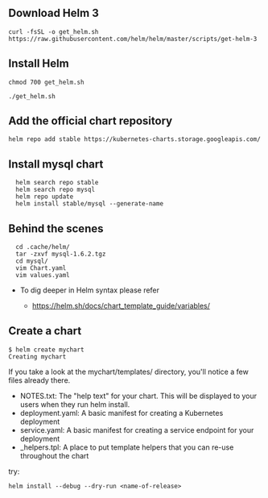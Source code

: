## Download Helm 3

  	curl -fsSL -o get_helm.sh https://raw.githubusercontent.com/helm/helm/master/scripts/get-helm-3

## Install Helm

    chmod 700 get_helm.sh

    ./get_helm.sh


## Add the official chart repository

	helm repo add stable https://kubernetes-charts.storage.googleapis.com/
 
## Install mysql chart

	  helm search repo stable
	  helm search repo mysql
	  helm repo update
	  helm install stable/mysql --generate-name

  
## Behind the scenes 

	  cd .cache/helm/
	  tar -zxvf mysql-1.6.2.tgz
	  cd mysql/
	  vim Chart.yaml
	  vim values.yaml


- To dig deeper in Helm syntax please refer 
	
	- https://helm.sh/docs/chart_template_guide/variables/

## Create a chart

	$ helm create mychart
	Creating mychart
	
If you take a look at the mychart/templates/ directory, you'll notice a few files already there.

- NOTES.txt: The "help text" for your chart. This will be displayed to your users when they run helm install.
- deployment.yaml: A basic manifest for creating a Kubernetes deployment
- service.yaml: A basic manifest for creating a service endpoint for your deployment
- _helpers.tpl: A place to put template helpers that you can re-use throughout the chart

try: 

	helm install --debug --dry-run <name-of-release>
	
	
